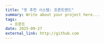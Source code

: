 ```yaml
---
title: "옷 추천 시스템: 프론트엔드"
summary: Write about your project here...
tags:
  - 프론트
date: 2025-09-27
external_link: http://github.com
---
```

